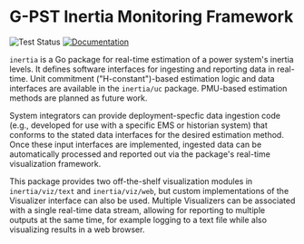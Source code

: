 # G-PST Inertia Monitoring Framework

![Test Status](https://github.com/G-PST/inertia/actions/workflows/tests.yml/badge.svg?branch=main)
[![Documentation](https://img.shields.io/badge/Documentation-latest-blue.svg)](https://g-pst.github.io/inertia)

`inertia` is a Go package for real-time estimation of
a power system's inertia levels. It defines software interfaces
for ingesting and reporting data in real-time.
Unit commitment ("H-constant")-based estimation logic and data interfaces
are available in the `inertia/uc` package. PMU-based estimation
methods are planned as future work.

System integrators can provide deployment-specfic data ingestion code
(e.g., developed for use with a specific EMS or historian system) that
conforms to the stated data interfaces for the desired estimation method.
Once these input interfaces are
implemented, ingested data can be automatically processed and reported out
via the package's real-time visualization framework.

This package provides two off-the-shelf visualization
modules in `inertia/viz/text` and `inertia/viz/web`, but
custom implementations of
the Visualizer interface can also be used. Multiple Visualizers can be
associated with a single real-time data stream, allowing for reporting to
multiple outputs at the same time, for example logging to a text file while
also visualizing results in a web browser.
